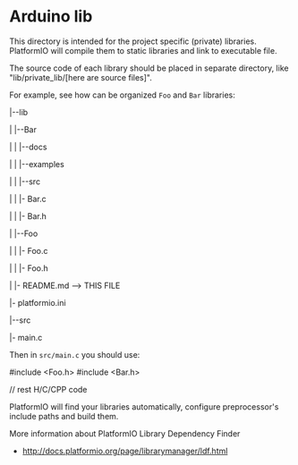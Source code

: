# Arduino lib

This directory is intended for the project specific (private) libraries.
PlatformIO will compile them to static libraries and link to executable file.

The source code of each library should be placed in separate directory, like
"lib/private_lib/[here are source files]".

For example, see how can be organized `Foo` and `Bar` libraries:

|--lib

|  |--Bar

|  |  |--docs

|  |  |--examples

|  |  |--src

|  |     |- Bar.c

|  |     |- Bar.h

|  |--Foo

|  |  |- Foo.c

|  |  |- Foo.h

|  |- README.md --> THIS FILE

|- platformio.ini

|--src

   |- main.c



Then in `src/main.c` you should use:

#include <Foo.h>
#include <Bar.h>

// rest H/C/CPP code

PlatformIO will find your libraries automatically, configure preprocessor's
include paths and build them.

More information about PlatformIO Library Dependency Finder
- http://docs.platformio.org/page/librarymanager/ldf.html

